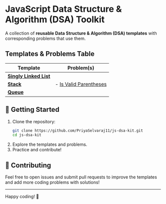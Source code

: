 # JavaScript Data Structure & Algorithm (DSA) Toolkit

A collection of **reusable Data Structure & Algorithm (DSA) templates** with corresponding problems that use them.

## Templates & Problems Table

| **Template**          | **Problem(s)** |                                                                                                            
|-----------------------|------------------------------------------------------------------------------------------------------|
| **[Singly Linked List](templates/singly-linked-list.js)**       | |
| **[Stack](templates/stack.js)**             | - [Is Valid Parentheses](problems/stack-is-valid-parantheses.js) <br>             | 
| **[Queue](templates/queue.js)**             |  |


## 🚀 Getting Started
1. Clone the repository:
   ```sh
   git clone https://github.com/PriyaSelvaraj11/js-dsa-kit.git
   cd js-dsa-kit
   ```
2. Explore the templates and problems.
3. Practice and contribute!

## 🤝 Contributing
Feel free to open issues and submit pull requests to improve the templates and add more coding problems with solutions!

---
Happy coding! 🎯
